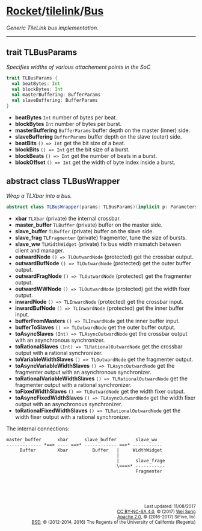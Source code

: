 [Rocket](../Readme.md)/[tilelink](../tilelink.md)/[Bus](https://github.com/freechipsproject/rocket-chip/blob/master/src/main/scala/tilelink/Bus.scala)
=====================
*Generic TileLink bus implementation.*

**********************

## trait TLBusParams
*Specifies widths of various attachement points in the SoC*

~~~scala
trait TLBusParams {
  val beatBytes: Int
  val blockBytes: Int
  val masterBuffering: BufferParams
  val slaveBuffering: BufferParams
}
~~~

+ **beatBytes** `Int` number of bytes per beat.
+ **blockBytes** `Int` number of bytes per burst.
+ **masterBuffering** `BufferParams` buffer depth on the master (inner) side.
+ **slaveBuffering** `BufferParams` buffer depth on the slave (outer) side.
+ **beatBits** `() => Int` get the bit size of a beat.
+ **blockBits** `() => Int` get the bit size of a burst.
+ **blockBeats** `() => Int` get the number of beats in a burst.
+ **blockOffset** `() => Int` get the width of byte index inside a burst.

## abstract class TLBusWrapper
*Wrap a TLXbar into a bus.*

~~~scala
abstract class TLBusWrapper(params: TLBusParams)(implicit p: Parameters) extends TLBusParams
~~~

+ **xbar** `TLXbar` (private) the internal crossbar.
+ **master_buffer** `TLBuffer` (private) buffer on the master side.
+ **slave_buffer** `TLBuffer` (private) buffer on the slave side.
+ **slave_frag** `TLFragmenter` (private) fragmenter, tune the size of bursts.
+ **slave_ww** `TLWidthWidget` (private) fix bus width mismatch between client and manager.
+ **outwardNode** `() => TLOutwardNode` (protected) get the crossbar output.
+ **outwardBufNode** `() => TLOutwardNode` (protected) get the outer buffer output.
+ **outwardFragNode** `() => TLOutwardNode` (protected) get the fragmenter output.
+ **outwardWWNode** `() => TLOutwardNode` (protected) get the width fixer output.
+ **inwardNode** `() => TLInwardNode` (protected) get the crossbar input.
+ **inwardBufNode** `() => TLInwardNode` (protected) get the inner buffer input.
+ **bufferFromMasters** `() => TLInwardNode` get the inner buffer input.
+ **bufferToSlaves** `() => TLOutwardNode` get the outer buffer output.
+ **toAsyncSlaves** `(Int) => TLAsyncOutwardNode` get the crossbar output with an asynchronous synchronizer.
+ **toRationalSlaves** `(Int) => TLRationalOutwardNode` get the crossbar output with a rational synchronizer.
+ **toVariableWidthSlaves** `() => TLOutwardNode` get the fragmenter output.
+ **toAsyncVariableWidthSlaves** `() => TLAsyncOutwardNode` get the fragmenter output with an asynchronous synchronizer.
+ **toRationalVariableWidthSlaves** `() => TLRationalOutwardNode` get the fragmenter output with a rational synchronizer.
+ **toFixedWidthSlaves** `() => TLOutwardNode` get the width fixer output.
+ **toAsyncFixedWidthSlaves** `() => TLAsyncOutwardNode` get the width fixer output with an asynchronous synchronizer.
+ **toRationalFixedWidthSlaves** `() => TLRationalOutwardNode` get the width fixer output with a rational synchronizer.


The internal connections:
~~~
master_buffer      xbar      slave_buffer       slave_ww
------------- *==> ---- ==>* ------------ ==>* -----------
     Buffer        Xbar         Buffer   |     WidthWidget
                                         |
                                         |      slave_frage
                                         \===>* -----------
                                                Fragmenter
~~~


<br><br><br><p align="right">
<sub>
Last updated: 11/08/2017<br>
[CC BY-NC-SA 4.0](https://creativecommons.org/licenses/by-nc-sa/4.0/), &copy; (2017) [Wei Song](mailto:wsong83@gmail.com)<br>
[Apache 2.0](https://github.com/freechipsproject/rocket-chip/blob/master/LICENSE.SiFive), &copy; (2016-2017) SiFive, Inc<br>
[BSD](https://github.com/freechipsproject/rocket-chip/blob/master/LICENSE.Berkeley), &copy; (2012-2014, 2016) The Regents of the University of California (Regents)
</sub>
</p>
